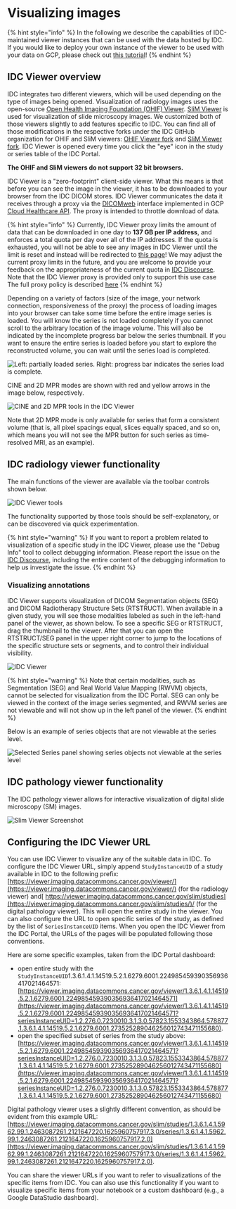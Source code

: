 # Visualizing images

{% hint style="info" %}
In the following we describe the capabilities of IDC-maintained viewer instances that can be used with the data hosted by IDC. If you would like to deploy your own instance of the viewer to be used with your data on GCP, please check out [this tutorial](https://tinyurl.com/idc-ohif-gcp)!
{% endhint %}

## IDC Viewer overview

IDC integrates two different viewers, which will be used depending on the type of images being opened. Visualization of radiology images uses the open-source [Open Health Imaging Foundation (OHIF) Viewer](https://github.com/OHIF/Viewers). [SliM Viewer](https://github.com/MGHComputationalPathology/slim) is used for visualization of slide microscopy images. We customized both of those viewers slightly to add features specific to IDC. You can find all of those modifications in the respective forks under the IDC GitHub organization for OHIF and SliM viewers: [OHIF Viewer fork](https://github.com/ImagingDataCommons/Viewers) and [SliM Viewer fork](https://github.com/ImagingDataCommons/slim). IDC Viewer is opened every time you click the "eye" icon in the study or series table of the IDC Portal.

**The OHIF and SliM viewers do not support 32 bit browsers.**

IDC Viewer is a "zero-footprint" client-side viewer. What this means is that before you can see the image in the viewer, it has to be downloaded to your browser from the IDC DICOM stores. IDC Viewer communicates the data it receives through a proxy via the [DICOMweb](https://www.dicomstandard.org/using/dicomweb) interface implemented in GCP [Cloud Healthcare API](https://cloud.google.com/healthcare/docs/concepts/dicom). The proxy is intended to throttle download of data.

{% hint style="info" %}
Currently, IDC Viewer proxy limits the amount of data that can be downloaded in one day to **137 GB per IP address**, and enforces a total quota per day over all of the IP addresses. If the quota is exhausted, you will not be able to see any images in IDC Viewer until the limit is reset and instead will be redirected to [this](https://portal.imaging.datacommons.cancer.gov/quota/index.html)[ page](https://portal.imaging.datacommons.cancer.gov/quota/index.html)! We may adjust the current proxy limits in the future, and you are welcome to provide your feedback on the appropriateness of the current quota in [IDC Discourse](https://discourse.canceridc.dev/c/support/feedback-and-features/7). Note that the IDC Viewer proxy is provided only to support this use case The full proxy policy is described [here](proxy-policy.md)
{% endhint %}

Depending on a variety of factors (size of the image, your network connection, responsiveness of the proxy) the process of loading images into your browser can take some time before the entire image series is loaded. You will know the series is not loaded completely if you cannot scroll to the arbitrary location of the image volume. This will also be indicated by the incomplete progress bar below the series thumbnail. If you want to ensure the entire series is loaded before you start to explore the reconstructed volume, you can wait until the series load is completed.

![Left: partially loaded series. Right: progress bar indicates the series load is complete.](<../.gitbook/assets/image (15).png>)

CINE and 2D MPR modes are shown with red and yellow arrows in the image below, respectively.

![CINE and 2D MPR tools in the IDC Viewer](../.gitbook/assets/cine\_mpr.jpg)

Note that 2D MPR mode is only available for series that form a consistent volume (that is, all pixel spacings equal, slices equally spaced, and so on, which means you will not see the MPR button for such series as time-resolved MRI, as an example).

## IDC radiology viewer functionality

The main functions of the viewer are available via the toolbar controls shown below.

![IDC Viewer tools](../.gitbook/assets/viewer\_toolbar.jpg)

The functionality supported by those tools should be self-explanatory, or can be discovered via quick experimentation.

{% hint style="warning" %}
If you want to report a problem related to visualization of a specific study in the IDC Viewer, please use the "Debug Info" tool to collect debugging information. Please report the issue on the [IDC Discourse](https://discourse.canceridc.dev/c/support/feedback-and-features/7), including the entire content of the debugging information to help us investigate the issue.
{% endhint %}

### Visualizing annotations

IDC Viewer supports visualization of DICOM Segmentation objects (SEG) and DICOM Radiotherapy Structure Sets (RTSTRUCT). When available in a given study, you will see those modalities labeled as such in the left-hand panel of the viewer, as shown below. To see a specific SEG or RTSTRUCT, drag the thumbnail to the viewer. After that you can open the RTSTRUCT/SEG panel in the upper right corner to jump to the locations of the specific structure sets or segments, and to control their individual visibility.

![IDC Viewer](../.gitbook/assets/rtstruct\_load.gif)

{% hint style="warning" %}
Note that certain modalities, such as Segmentation (SEG) and Real World Value Mapping (RWVM) objects, cannot be selected for visualization from the IDC Portal. SEG can only be viewed in the context of the image series segmented, and RWVM series are not viewable and will not show up in the left panel of the viewer.
{% endhint %}

Below is an example of series objects that are not viewable at the series level.

![Selected Series panel showing series objects not viewable at the series level](../.gitbook/assets/2020-10-15-5-.png)

## IDC pathology viewer functionality

The IDC pathology viewer allows for interactive visualization of digital slide microscopy (SM) images.

![Slim Viewer Screenshot](../.gitbook/assets/viewer-pathology-screenshot.png)

## Configuring the IDC Viewer URL

You can use IDC Viewer to visualize any of the suitable data in IDC. To configure the IDC Viewer URL, simply append `StudyInstanceUID` of a study available in IDC to the following prefix: [https://viewer.imaging.datacommons.cancer.gov/viewer/](https://viewer.imaging.datacommons.cancer.gov/viewer/) (for the radiology viewer) and[ https://viewer.imaging.datacommons.cancer.gov/slim/studies](https://viewer.imaging.datacommons.cancer.gov/slim/studies/)/ (for the digital pathology viewer). This will open the entire study in the viewer. You can also configure the URL to open specific series of the study, as defined by the list of `SeriesInstanceUID` items. When you open the IDC Viewer from the IDC Portal, the URLs of the pages will be populated following those conventions.

Here are some specific examples, taken from the IDC Portal dashboard:

* open entire study with the `StudyInstanceUID`1.3.6.1.4.1.14519.5.2.1.6279.6001.224985459390356936417021464571: [https://viewer.imaging.datacommons.cancer.gov/viewer/1.3.6.1.4.1.14519.5.2.1.6279.6001.224985459390356936417021464571](https://viewer.imaging.datacommons.cancer.gov/viewer/1.3.6.1.4.1.14519.5.2.1.6279.6001.224985459390356936417021464571?seriesInstanceUID=1.2.276.0.7230010.3.1.3.0.57823.1553343864.578877,1.3.6.1.4.1.14519.5.2.1.6279.6001.273525289046256012743471155680).
* open the specified subset of series from the study above: [https://viewer.imaging.datacommons.cancer.gov/viewer/1.3.6.1.4.1.14519.5.2.1.6279.6001.224985459390356936417021464571?seriesInstanceUID=1.2.276.0.7230010.3.1.3.0.57823.1553343864.578877,1.3.6.1.4.1.14519.5.2.1.6279.6001.273525289046256012743471155680](https://viewer.imaging.datacommons.cancer.gov/viewer/1.3.6.1.4.1.14519.5.2.1.6279.6001.224985459390356936417021464571?seriesInstanceUID=1.2.276.0.7230010.3.1.3.0.57823.1553343864.578877,1.3.6.1.4.1.14519.5.2.1.6279.6001.273525289046256012743471155680)

Digital pathology viewer uses a slightly different convention, as should be evident from this example URL: [https://viewer.imaging.datacommons.cancer.gov/slim/studies/1.3.6.1.4.1.5962.99.1.2463087261.2121647220.1625960757917.3.0/series/1.3.6.1.4.1.5962.99.1.2463087261.2121647220.1625960757917.2.0](https://viewer.imaging.datacommons.cancer.gov/slim/studies/1.3.6.1.4.1.5962.99.1.2463087261.2121647220.1625960757917.3.0/series/1.3.6.1.4.1.5962.99.1.2463087261.2121647220.1625960757917.2.0).

You can share the viewer URLs if you want to refer to visualizations of the specific items from IDC. You can also use this functionality if you want to visualize specific items from your notebook or a custom dashboard (e.g., a Google DataStudio dashboard).
